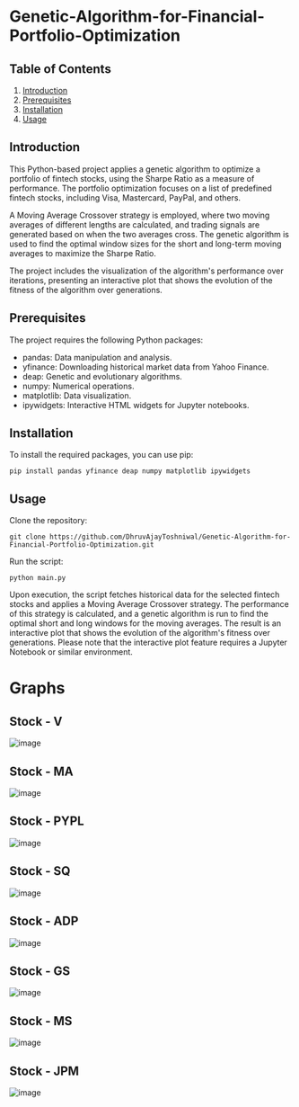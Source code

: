 # Genetic-Algorithm-for-Financial-Portfolio-Optimization

## Table of Contents
1. [Introduction](#introduction)
2. [Prerequisites](#prerequisites)
3. [Installation](#installation)
4. [Usage](#usage)

## Introduction

This Python-based project applies a genetic algorithm to optimize a portfolio of fintech stocks, using the Sharpe Ratio as a measure of performance. The portfolio optimization focuses on a list of predefined fintech stocks, including Visa, Mastercard, PayPal, and others.

A Moving Average Crossover strategy is employed, where two moving averages of different lengths are calculated, and trading signals are generated based on when the two averages cross. The genetic algorithm is used to find the optimal window sizes for the short and long-term moving averages to maximize the Sharpe Ratio.

The project includes the visualization of the algorithm's performance over iterations, presenting an interactive plot that shows the evolution of the fitness of the algorithm over generations.

## Prerequisites

The project requires the following Python packages:
- pandas: Data manipulation and analysis.
- yfinance: Downloading historical market data from Yahoo Finance.
- deap: Genetic and evolutionary algorithms.
- numpy: Numerical operations.
- matplotlib: Data visualization.
- ipywidgets: Interactive HTML widgets for Jupyter notebooks.

## Installation

To install the required packages, you can use pip:
```shell
pip install pandas yfinance deap numpy matplotlib ipywidgets
```
## Usage
Clone the repository:
```shell
git clone https://github.com/DhruvAjayToshniwal/Genetic-Algorithm-for-Financial-Portfolio-Optimization.git
```
Run the script:
```shell
python main.py
```
Upon execution, the script fetches historical data for the selected fintech stocks and applies a Moving Average Crossover strategy. The performance of this strategy is calculated, and a genetic algorithm is run to find the optimal short and long windows for the moving averages. The result is an interactive plot that shows the evolution of the algorithm's fitness over generations. Please note that the interactive plot feature requires a Jupyter Notebook or similar environment.

# Graphs
## Stock - V
![image](https://github.com/DhruvAjayToshniwal/Genetic-Algorithm-for-Financial-Portfolio-Optimization/assets/57616258/63ef6950-10e9-4097-b1d4-84bfd35bc789)

## Stock - MA
![image](https://github.com/DhruvAjayToshniwal/Genetic-Algorithm-for-Financial-Portfolio-Optimization/assets/57616258/be94eddf-b5c5-4c7d-b930-bbca910216b6)

## Stock - PYPL
![image](https://github.com/DhruvAjayToshniwal/Genetic-Algorithm-for-Financial-Portfolio-Optimization/assets/57616258/ba9c0d5e-199d-4101-af77-8978b5fb12d8)

## Stock - SQ
![image](https://github.com/DhruvAjayToshniwal/Genetic-Algorithm-for-Financial-Portfolio-Optimization/assets/57616258/5af042f7-db46-4b6b-b3aa-0f3a63b0175a)

## Stock - ADP
![image](https://github.com/DhruvAjayToshniwal/Genetic-Algorithm-for-Financial-Portfolio-Optimization/assets/57616258/e2c7ac08-6630-4b6c-9414-a28a35b21fac)

## Stock - GS
![image](https://github.com/DhruvAjayToshniwal/Genetic-Algorithm-for-Financial-Portfolio-Optimization/assets/57616258/39206465-caf6-4e41-8876-1da11c025d6e)

## Stock - MS
![image](https://github.com/DhruvAjayToshniwal/Genetic-Algorithm-for-Financial-Portfolio-Optimization/assets/57616258/efbf3c88-a57f-4d8c-a4a9-dae7eabcc1a1)

## Stock - JPM
![image](https://github.com/DhruvAjayToshniwal/Genetic-Algorithm-for-Financial-Portfolio-Optimization/assets/57616258/ab6ad69f-825f-4817-ac45-32d6acc80e38)
